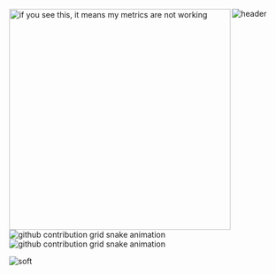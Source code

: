 

![header](https://capsule-render.vercel.app/api?type=waving&color=gradient&height=256&section=header&text=Hello%20World!&fontSize=75&animation=fadeIn&fontAlignY=38&desc=Welcome%20to%20my%20GitHub%20profile!%20Put%20stars,%20fork%20and%20contribute!&descAlignY=51&descAlign=62)
[<img align="left" width="400" alt="if you see this, it means my metrics are not working" src="https://github.com/korolevskiy-k/korolevskiy-k/blob/main/github-metrics.svg">](https://github.com/korolevskiy-k)

![github contribution grid snake animation](https://raw.githubusercontent.com/korolevskiy-k/korolevskiy-k/output/github-contribution-grid-snake-dark.svg#gh-dark-mode-only)![github contribution grid snake animation](https://raw.githubusercontent.com/korolevskiy-k/korolevskiy-k/output/github-contribution-grid-snake.svg#gh-light-mode-only)


![soft](https://capsule-render.vercel.app/api?type=soft&color=gradient&text=Come%20again!&fontSize=40&animation=twinkling)
